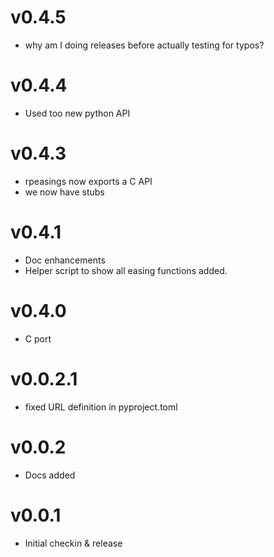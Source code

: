 # v0.4.5
- why am I doing releases before actually testing for typos?

# v0.4.4
- Used too new python API

# v0.4.3
- rpeasings now exports a C API
- we now have stubs

# v0.4.1
- Doc enhancements
- Helper script to show all easing functions added.

# v0.4.0
- C port

# v0.0.2.1
- fixed URL definition in pyproject.toml

# v0.0.2

- Docs added

# v0.0.1

- Initial checkin & release
